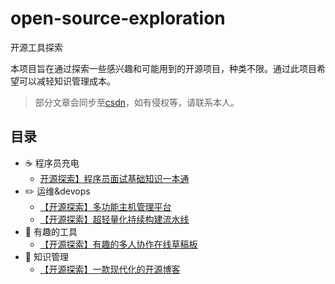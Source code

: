 # open-source-exploration
开源工具探索

本项目旨在通过探索一些感兴趣和可能用到的开源项目，种类不限。通过此项目希望可以减轻知识管理成本。

> 部分文章会同步至[csdn](https://blog.csdn.net/kongmingxiaoxiao/article/details/123605322)，如有侵权等，请联系本人。

## 目录

- :coffee: 程序员充电
  - [开源探索】程序员面试基础知识一本通](doc/程序员充电/【开源探索】程序员面试基础知识一本通.md)
- :pencil2: 运维&devops
  - [【开源探索】多功能主机管理平台](doc/运维&devops/【开源探索】多功能主机管理平台.md)
  - [【开源探索】超轻量化持续构建流水线](doc/运维&devops/【开源探索】超轻量化持续构建流水线.md)
- :wrench: 有趣的工具
  - [【开源探索】有趣的多人协作在线草稿板](doc/有趣的工具/【开源探索】有趣的多人协作在线草稿板.md)
- :memo: 知识管理
  - [【开源探索】一款现代化的开源博客](doc/知识管理/【开源探索】一款现代化的开源博客.md)
